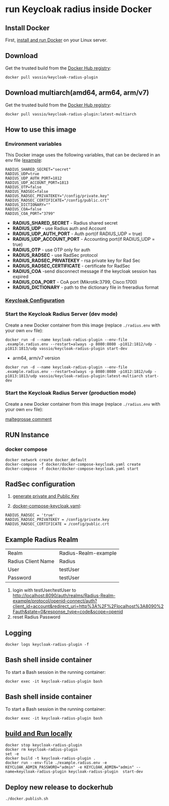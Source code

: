 # run Keycloak radius inside Docker

## Install Docker

First, [install and run Docker](https://docs.docker.com/engine/install/) on your Linux server.

## Download

Get the trusted build from the [Docker Hub registry](https://hub.docker.com/r/vassio/keycloak-radius-plugin/):

```
docker pull vassio/keycloak-radius-plugin
```

## Download multiarch(amd64, arm64, arm/v7)

Get the trusted build from the [Docker Hub registry](https://hub.docker.com/r/vassio/keycloak-radius-plugin/):

```
docker pull vassio/keycloak-radius-plugin:latest-multiarch
```

## How to use this image

### Environment variables
   This Docker image uses the following variables, that can be declared in an env file ([example](./.example.radius.env):
```
RADIUS_SHARED_SECRET="secret"
RADIUS_UDP=true
RADIUS_UDP_AUTH_PORT=1812
RADIUS_UDP_ACCOUNT_PORT=1813
RADIUS_OTP=false
RADIUS_RADSEC=false
RADIUS_RADSEC_PRIVATEKEY="/config/private.key"
RADIUS_RADSEC_CERTIFICATE="/config/public.crt"
RADIUS_DICTIONARY=""
RADIUS_COA=false
RADIUS_COA_PORT="3799"
```

- **RADIUS_SHARED_SECRET** - Radius shared secret
- **RADIUS_UDP** - use Radius auth and Account
- **RADIUS_UDP_AUTH_PORT** - Auth port(if RADIUS_UDP = true)
- **RADIUS_UDP_ACCOUNT_PORT** - Accounting port(if RADIUS_UDP = true)
- **RADIUS_OTP** - use OTP only for auth
- **RADIUS_RADSEC** - use RadSec protocol
- **RADIUS_RADSEC_PRIVATEKEY** - rsa private key for Rad Sec
- **RADIUS_RADSEC_CERTIFICATE** - certificate for RadSec
- **RADIUS_COA** -send disconnect message if the keycloak session has expired
- **RADIUS_COA_PORT** - CoA port (Mikrotik:3799, Cisco:1700)
- **RADIUS_DICTIONARY** - path to the dictionary file in freeradius format

### [Keycloak Configuration](https://github.com/keycloak/keycloak-containers/blob/master/server/README.md)

### Start the Keycloak Radius Server (dev mode)
Create a new Docker container from this image (replace `./radius.env` with your own `env` file):

```
docker run -d --name keycloak-radius-plugin --env-file .example.radius.env --restart=always -p 8080:8080 -p1812:1812/udp -p1813:1813/udp vassio/keycloak-radius-plugin start-dev
```
- arm64, arm/v7 version
```
docker run -d --name keycloak-radius-plugin --env-file .example.radius.env --restart=always -p 8080:8080 -p1812:1812/udp -p1813:1813/udp vassio/keycloak-radius-plugin:latest-multiarch start-dev
```

### Start the Keycloak Radius Server (production mode)
Create a new Docker container from this image (replace `./radius.env` with your own `env` file):

[maltegrosse comment](https://github.com/vzakharchenko/keycloak-radius-plugin/issues/542#issuecomment-1094090516)


## RUN Instance
###

### docker  compose
```
docker network create docker_default
docker-compose -f docker/docker-compose-keycloak.yaml create
docker-compose -f docker/docker-compose-keycloak.yaml start
```

## RadSec configuration

1. [generate private and Public Key](../keycloak-plugins/rad-sec-plugin/README.md)

2. [docker-compose-keycloak.yaml](docker-compose-keycloak.yaml):
```
RADIUS_RADSEC = 'true'
RADIUS_RADSEC_PRIVATEKEY = /config/private.key
RADIUS_RADSEC_CERTIFICATE = /config/public.crt
```

## Example Radius Realm

|                    |                      |
|:-------------------|:---------------------|
| Realm              | Radius-Realm-example |
| Radius Client Name | Radius               |
| User               | testUser             |
| Password           | testUser             |
1. login with testUser/testUser to [http://localhost:8090/auth/realms/Radius-Realm-example/protocol/openid-connect/auth?client_id=account&redirect_uri=http%3A%2F%2Flocalhost%3A8090%2Fauth&state=0&response_type=code&scope=openid
](http://localhost:8090/auth/realms/Radius-Realm-example/protocol/openid-connect/auth?client_id=account&redirect_uri=http%3A%2F%2Flocalhost%3A8090%2Fauth%2Frealms%2FRadius-Realm-example%2Faccount%2Flogin-redirect?path%3Dapplications&state=0%2F84406c9b-2682-4af3-b367-d9ae37e9a34f&response_type=code&scope=openid)
2. reset Radius Password

## Logging
```
docker logs keycloak-radius-plugin -f
```

## Bash shell inside container
To start a Bash session in the running container:
```
docker exec -it keycloak-radius-plugin bash
```

## Bash shell inside container
To start a Bash session in the running container:
```
docker exec -it keycloak-radius-plugin bash
```


## [build and Run locally](local.sh)

```
docker stop keycloak-radius-plugin
docker rm keycloak-radius-plugin
set -e
docker build -t keycloak-radius-plugin .
docker run --env-file ./example.radius.env -e KEYCLOAK_ADMIN_PASSWORD="admin" -e KEYCLOAK_ADMIN="admin" --name=keycloak-radius-plugin keycloak-radius-plugin  start-dev

```

## Deploy new release to dockerhub
```
./docker.publish.sh
```
